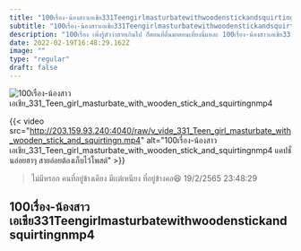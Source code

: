 ```yaml
---
title: "100เรื่อง-น้องสาวเอเชีย331Teengirlmasturbatewithwoodenstickandsquirtingnmp4"
subtitle: "100เรื่อง-น้องสาวเอเชีย331Teengirlmasturbatewithwoodenstickandsquirtingnmp4 อยากไปศรีธัญญา รู้สึกตัวเองน่ารักเป็นบ้า"
description: "100เรื่อง เพิ่งรู้ตัวว่าสายเกินไป ก็ตอนที่ตื่นมาตอนเที่ยงนี่แหละ 100เรื่อง-น้องสาวเอเชีย331Teengirlmasturbatewithwoodenstickandsquirtingnmp4 19/2/2565 23:48:29"
date: 2022-02-19T16:48:29.162Z
image: ""
type: "regular"
draft: false
---
```


![100เรื่อง-น้องสาวเอเชีย_331_Teen_girl_masturbate_with_wooden_stick_and_squirtingnmp4](http://203.159.93.240:4040/raw/v_vide_331_Teen_girl_masturbate_with_wooden_stick_and_squirtingn.jpg)

{{< video src="http://203.159.93.240:4040/raw/v_vide_331_Teen_girl_masturbate_with_wooden_stick_and_squirtingn.mp4" alt="100เรื่อง-น้องสาวเอเชีย_331_Teen_girl_masturbate_with_wooden_stick_and_squirtingnmp4 แคปชั่นอ่อยฮาๆ สายอ่อยต้องเก็บไว้โพสต์" >}}


> ไม่มีหรอก คนที่อยู่ข้างเคียง มีเเต่เหนียง ที่อยู่ข้างคอ😆 19/2/2565 23:48:29

## 100เรื่อง-น้องสาวเอเชีย331Teengirlmasturbatewithwoodenstickandsquirtingnmp4
